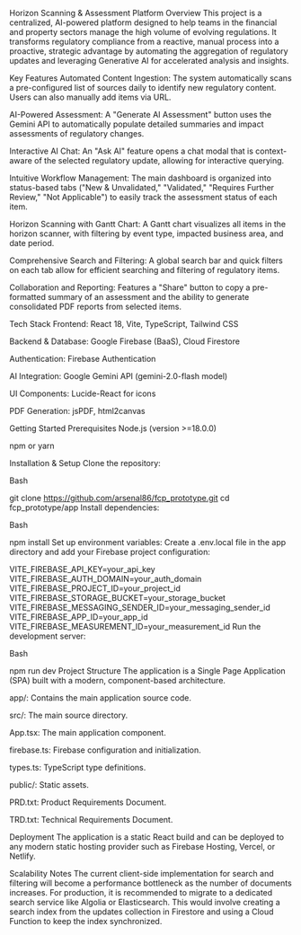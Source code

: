 Horizon Scanning & Assessment Platform
Overview
This project is a centralized, AI-powered platform designed to help teams in the financial and property sectors manage the high volume of evolving regulations. It transforms regulatory compliance from a reactive, manual process into a proactive, strategic advantage by automating the aggregation of regulatory updates and leveraging Generative AI for accelerated analysis and insights.

Key Features
Automated Content Ingestion: The system automatically scans a pre-configured list of sources daily to identify new regulatory content. Users can also manually add items via URL.

AI-Powered Assessment: A "Generate AI Assessment" button uses the Gemini API to automatically populate detailed summaries and impact assessments of regulatory changes.

Interactive AI Chat: An "Ask AI" feature opens a chat modal that is context-aware of the selected regulatory update, allowing for interactive querying.

Intuitive Workflow Management: The main dashboard is organized into status-based tabs ("New & Unvalidated," "Validated," "Requires Further Review," "Not Applicable") to easily track the assessment status of each item.

Horizon Scanning with Gantt Chart: A Gantt chart visualizes all items in the horizon scanner, with filtering by event type, impacted business area, and date period.

Comprehensive Search and Filtering: A global search bar and quick filters on each tab allow for efficient searching and filtering of regulatory items.

Collaboration and Reporting: Features a "Share" button to copy a pre-formatted summary of an assessment and the ability to generate consolidated PDF reports from selected items.

Tech Stack
Frontend: React 18, Vite, TypeScript, Tailwind CSS

Backend & Database: Google Firebase (BaaS), Cloud Firestore

Authentication: Firebase Authentication

AI Integration: Google Gemini API (gemini-2.0-flash model)

UI Components: Lucide-React for icons

PDF Generation: jsPDF, html2canvas

Getting Started
Prerequisites
Node.js (version >=18.0.0)

npm or yarn

Installation & Setup
Clone the repository:

Bash

git clone https://github.com/arsenal86/fcp_prototype.git
cd fcp_prototype/app
Install dependencies:

Bash

npm install
Set up environment variables:
Create a .env.local file in the app directory and add your Firebase project configuration:

VITE_FIREBASE_API_KEY=your_api_key
VITE_FIREBASE_AUTH_DOMAIN=your_auth_domain
VITE_FIREBASE_PROJECT_ID=your_project_id
VITE_FIREBASE_STORAGE_BUCKET=your_storage_bucket
VITE_FIREBASE_MESSAGING_SENDER_ID=your_messaging_sender_id
VITE_FIREBASE_APP_ID=your_app_id
VITE_FIREBASE_MEASUREMENT_ID=your_measurement_id
Run the development server:

Bash

npm run dev
Project Structure
The application is a Single Page Application (SPA) built with a modern, component-based architecture.

app/: Contains the main application source code.

src/: The main source directory.

App.tsx: The main application component.

firebase.ts: Firebase configuration and initialization.

types.ts: TypeScript type definitions.

public/: Static assets.

PRD.txt: Product Requirements Document.

TRD.txt: Technical Requirements Document.

Deployment
The application is a static React build and can be deployed to any modern static hosting provider such as Firebase Hosting, Vercel, or Netlify.

Scalability Notes
The current client-side implementation for search and filtering will become a performance bottleneck as the number of documents increases. For production, it is recommended to migrate to a dedicated search service like Algolia or Elasticsearch. This would involve creating a search index from the updates collection in Firestore and using a Cloud Function to keep the index synchronized.

